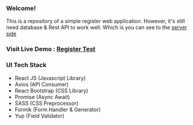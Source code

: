 ### Welcome!

This is a repository of a simple register web application. 
However, it's still need database & Rest API to work well.
Which is you can see to the [server side](https://github.com/ardanclassic/MT_Server)


### Visit Live Demo : [Register Test](https://register-client.netlify.com)

### UI Tech Stack
  - React JS (Javascript Library)
  - Axios (API Consumer)
  - React Bootstrap (CSS Library)
  - Promise (Async Await)
  - SASS (CSS Preprocessor)
  - Formik (Form Handler & Generator)
  - Yup (Field Validator)
